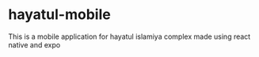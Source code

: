 # hayatul-mobile
This is a mobile application for hayatul islamiya complex made using react  native and expo
